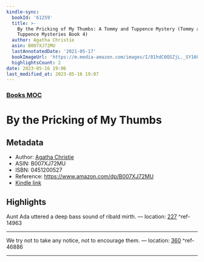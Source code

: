 ```yaml
---
kindle-sync:
  bookId: '61259'
  title: >-
    By the Pricking of My Thumbs: A Tommy and Tuppence Mystery (Tommy and
    Tuppence Mysteries Book 4)
  author: Agatha Christie
  asin: B007XJ72MU
  lastAnnotatedDate: '2021-05-17'
  bookImageUrl: 'https://m.media-amazon.com/images/I/81hdC0QSZjL._SY160.jpg'
  highlightsCount: 2
date: 2023-05-16 19:06
last_modified_at: 2023-05-16 19:07
---
```

### [Books MOC](Books%20MOC.md)
# By the Pricking of My Thumbs
## Metadata
* Author: [Agatha Christie](https://www.amazon.comundefined)
* ASIN: B007XJ72MU
* ISBN: 0451200527
* Reference: https://www.amazon.com/dp/B007XJ72MU
* [Kindle link](kindle://book?action=open&asin=B007XJ72MU)

## Highlights
Aunt Ada uttered a deep bass sound of ribald mirth. — location: [227](kindle://book?action=open&asin=B007XJ72MU&location=227) ^ref-14963

---
We try not to take any notice, not to encourage them. — location: [360](kindle://book?action=open&asin=B007XJ72MU&location=360) ^ref-46886

---
